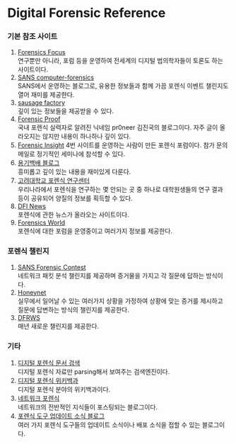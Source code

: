 # Digital Forensic Reference

### 기본 참조 사이트 
1. [Forensics Focus](http://www.forensicfocus.com/)  
연구뿐만 아니라, 포럼 등을 운영하여 전세계의 디지털 법의학자들이 토론도 하는 사이트이다.
2. [SANS computer-forensics](https://digital-forensics.sans.org/blog)  
SANS에서 운영하는 블로그로, 유용한 정보들과 함께 가끔 포렌식 이벤트 챌린지도 열어 재미를 제공한다.
3. [sausage factory](http://forensicsfromthesausagefactory.blogspot.com/)  
깊이 있는 정보들을 제공받을 수 있다.
4. [Forensic Proof](http://forensic-proof.com/)  
국내 포렌식 실력자로 알려진 닉네임 pr0neer 김진국의 블로그이다. 자주 글이 올라오지는 않지만 내용이 하나하나 깊이 있다.
5. [Forensic Insight](http://forensicinsight.org/) 
4번 사이트를 운영하는 사람이 만든 포렌식 포럼이다. 참가 문의 메일로 정기적인 세미나에 참석할 수 있다.
6. [용기백배 블로그](http://ykei.egloos.com/)  
흥미롭고 깊이 있는 내용을 재미있게 다룬다.
7. [고려대학교 포렌식 연구센터](http://forensic.korea.ac.kr/)  
우리나라에서 포렌식을 연구하는 몇 안되는 곳 중 하나로 대학원생들의 연구 결과 등이 공유되어 양질의 정보를 획득할 수 있다.
8. [DFI News](https://www.forensicmag.com/)  
포렌식에 관한 뉴스가 올라오는 사이트이다.
9. [Forensics World](http://www.computerforensicsworld.com/)  
포렌식에 대한 포럼을 운영중이고 여러가지 정보를 제공한다.

### 포렌식 챌린지
1. [SANS Forensic Contest](http://forensicscontest.com/puzzles)  
네트워크 패킷 분석 챌린지를 제공하며 증거물을 가지고 각 질문에 답하는 방식이다.
2. [Honeynet](http://www.honeynet.org/)  
실무에서 일어날 수 있는 여러가지 상황을 가정하여 상황에 맞는 증거를 제시하고 질문에 답변하는 방식의 챌린지를 제공한다. 
3. [DFRWS](http://dfrws.org/)  
매년 새로운 챌린지를 제공한다.

### 기타
1. [디지털 포렌식 문서 검색](https://cse.google.com/cse?cx=011905220571137173365:7eskxxzhjj8)  
디지털 포렌식 자료만 parsing해서 보여주는 검색엔진이다.
2. [디지털 포렌식 위키백과](https://forensicswiki.org/wiki/Main_Page)  
디지털 포렌식 분야의 위키백과이다.
3. [네트워크 포렌식](http://www.packetinside.com/)  
네트워크의 전반적인 지식들이 포스팅되는 블로그이다.
4. [포렌식 도구 업데이트 소식 블로그](http://forensicupdates.blogspot.com/)  
여러 가지 포렌식 도구들의 업데이트 소식이나 배포 소식을 접할 수 있는 블로그이다.